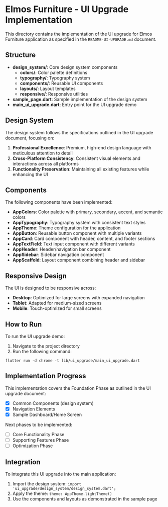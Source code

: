 # Elmos Furniture - UI Upgrade Implementation

This directory contains the implementation of the UI upgrade for Elmos Furniture application as specified in the `README-UI-UPGRADE.md` document.

## Structure

- **design_system/**: Core design system components
  - **colors/**: Color palette definitions
  - **typography/**: Typography system
  - **components/**: Reusable UI components
  - **layouts/**: Layout templates
  - **responsive/**: Responsive utilities
- **sample_page.dart**: Sample implementation of the design system
- **main_ui_upgrade.dart**: Entry point for the UI upgrade demo

## Design System

The design system follows the specifications outlined in the UI upgrade document, focusing on:

1. **Professional Excellence**: Premium, high-end design language with meticulous attention to detail
2. **Cross-Platform Consistency**: Consistent visual elements and interactions across all platforms
3. **Functionality Preservation**: Maintaining all existing features while enhancing the UI

## Components

The following components have been implemented:

- **AppColors**: Color palette with primary, secondary, accent, and semantic colors
- **AppTypography**: Typography system with consistent text styles
- **AppTheme**: Theme configuration for the application
- **AppButton**: Reusable button component with multiple variants
- **AppCard**: Card component with header, content, and footer sections
- **AppTextField**: Text input component with different variants
- **AppHeader**: Header/navigation bar component
- **AppSidebar**: Sidebar navigation component
- **AppScaffold**: Layout component combining header and sidebar

## Responsive Design

The UI is designed to be responsive across:

- **Desktop**: Optimized for large screens with expanded navigation
- **Tablet**: Adapted for medium-sized screens
- **Mobile**: Touch-optimized for small screens

## How to Run

To run the UI upgrade demo:

1. Navigate to the project directory
2. Run the following command:

```
flutter run -d chrome -t lib/ui_upgrade/main_ui_upgrade.dart
```

## Implementation Progress

This implementation covers the Foundation Phase as outlined in the UI upgrade document:

- [x] Common Components (design system)
- [x] Navigation Elements
- [x] Sample Dashboard/Home Screen

Next phases to be implemented:

- [ ] Core Functionality Phase
- [ ] Supporting Features Phase
- [ ] Optimization Phase

## Integration

To integrate this UI upgrade into the main application:

1. Import the design system: `import 'ui_upgrade/design_system/design_system.dart';`
2. Apply the theme: `theme: AppTheme.lightTheme()`
3. Use the components and layouts as demonstrated in the sample page 
